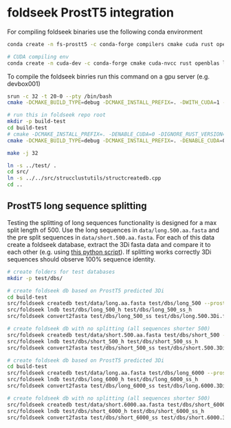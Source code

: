 # foldseek ProstT5 integration
For compiling foldseek binaries use the following conda environment
```bash
conda create -n fs-prostt5 -c conda-forge compilers cmake cuda rust openblas

# CUDA compiling env
conda create -n cuda-dev -c conda-forge cmake cuda-nvcc rust openblas libcublas-dev libcublas-static "gcc<13" "gxx<13" libcurand-dev libcurand-static
```

To compile the foldseek binries run this command on a gpu server (e.g. devbox001)
```bash
srun -c 32 -t 20-0 --pty /bin/bash
cmake -DCMAKE_BUILD_TYPE=debug -DCMAKE_INSTALL_PREFIX=. -DWITH_CUDA=1 -DENABLE_CUDA=1 ..

# run this in foldseek repo root
mkdir -p build-test
cd build-test
# cmake -DCMAKE_INSTALL_PREFIX=. -DENABLE_CUDA=0 -DIGNORE_RUST_VERSION=1 -DCMAKE_BUILD_TYPE=debug ..
cmake -DCMAKE_BUILD_TYPE=debug -DCMAKE_INSTALL_PREFIX=. -DENABLE_CUDA=0 -DIGNORE_RUST_VERSION=1 ..

make -j 32

ln -s ../test/ .
cd src/
ln -s ../../src/strucclustutils/structcreatedb.cpp
cd ..
```

## ProstT5 long sequence splitting 
Testing the splitting of long sequences functionality is designed for a max split length of 500.
Use the long sequences in `data/long.500.aa.fasta` and the pre split sequences in `data/short.500.aa.fasta`.
For each of this data create a foldseek database, extract the 3Di fasta data and compare it to each other (e.g. using [this python script](https://github.com/mpjw/ProstT5/blob/auto_split_long_seq/test/print_3Di_diff.py)).
If splitting works correctly 3Di sequences should observe 100% sequence identity.
```bash
# create folders for test databases
mkdir -p test/dbs/

# create foldseek db based on ProstT5 predicted 3Di
cd build-test
src/foldseek createdb test/data/long.aa.fasta test/dbs/long_500 --prostt5-model /home/sukhwan/foldseek_ctranslate/foldseek/weights/model --prostt5-split-length 500 --threads 32
src/foldseek lndb test/dbs/long_500_h test/dbs/long_500_ss_h
src/foldseek convert2fasta test/dbs/long_500_ss test/dbs/long.500.3Di.fasta

# create foldseek db with no splitting (all sequences shorter 500)
src/foldseek createdb test/data/short.500.aa.fasta test/dbs/short_500 --prostt5-model /home/sukhwan/foldseek_ctranslate/foldseek/weights/model --threads 32
src/foldseek lndb test/dbs/short_500_h test/dbs/short_500_ss_h
src/foldseek convert2fasta test/dbs/short_500_ss test/dbs/short.500.3Di.fasta

# create foldseek db based on ProstT5 predicted 3Di
cd build-test
src/foldseek createdb test/data/long.aa.fasta test/dbs/long_6000 --prostt5-model /home/sukhwan/foldseek_ctranslate/foldseek/weights/model --prostt5-split-length 6000 --threads 32
src/foldseek lndb test/dbs/long_6000_h test/dbs/long_6000_ss_h
src/foldseek convert2fasta test/dbs/long_6000_ss test/dbs/long.6000.3Di.fasta

# create foldseek db with no splitting (all sequences shorter 500)
src/foldseek createdb test/data/short.6000.aa.fasta test/dbs/short_6000 --prostt5-model /home/sukhwan/foldseek_ctranslate/foldseek/weights/model --threads 32
src/foldseek lndb test/dbs/short_6000_h test/dbs/short_6000_ss_h
src/foldseek convert2fasta test/dbs/short_6000_ss test/dbs/short.6000.3Di.fasta
```
